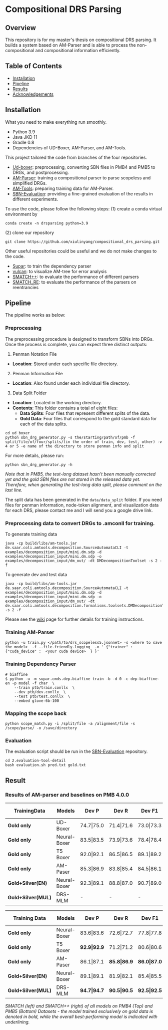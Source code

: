 # Compositional DRS Parsing

## Overview
This repository is for my master's thesis on compositional DRS parsing. It builds a system based on AM-Parser and is able to process the non-compositional and compositional information efficiently. 

## Table of Contents
- [Installation](#installation)
- [Pipeline](#pipeline)
- [Results](#results)
- [Acknowledgements](#acknowledgements)

## Installation
What you need to make everything run smoothly.
* Python 3.9
* Java JKD 11
* Gradle 0.8
* Dependencies of UD-Boxer, AM-Parser, and AM-Tools.


This project tailored the code from branches of the four repositories.

* [Ud-boxer](https://github.com/xiulinyang/ud-boxer/tree/colab): preprocessing, converting SBN files in PMB4 and PMB5 to DRGs, and postprocessing.
* [AM-Parser](https://github.com/xiulinyang/am-parser/tree/unsupervised2020): training a compositional parser to parse scopeless and simplified DRGs.
* [AM-Tools](https://github.com/xiulinyang/am-tools): preparing training data for AM-Parser.
* [SBN-Evaluation](https://github.com/xiulinyang/SBN-evaluation-tool): providing a fine-grained evaluation of the results in different experiments.

To use the code, please follow the following steps:
(1) create a conda virtual environment by 

```
conda create -n drsparsing python=3.9
```

(2) clone our repository
```
git clone https://github.com/xiulinyang/compositional_drs_parsing.git
```

Other useful repositories could be useful and we do not make changes to the code.
* [Supar](https://github.com/yzhangcs/parser): to train the dependency parser
* [vulcan](https://github.com/jgroschwitz/vulcan): to visualize AM-tree for error analysis
* [SMATCH++](https://github.com/flipz357/smatchpp): to evaluate the performance of different parsers
* [SMATCH_RE](https://github.com/mdtux89/amr-evaluation): to evaluate the performance of the parsers on reentrancies

  
## Pipeline
The pipeline works as below:
### Preprocessing
The preprocessing procedure is designed to transform SBNs into DRGs. Once the process is complete, you can expect three distinct outputs:
1. Penman Notation File
- **Location**: Stored under each specific file directory.
2. Penman Information File
- **Location**: Also found under each individual file directory.
3. Data Split Folder
- **Location**: Located in the working directory.
- **Contents**: This folder contains a total of eight files:
  - **Data Splits**: Four files that represent different splits of the data.
  - **Gold Data**: Four files that correspond to the gold standard data for each of the data splits.

```
cd ud_boxer
python sbn_drg_generator.py -s the/starting/path/of/pmb -f split/file/of/four/splits/(in the order of train, dev, test, other) -v 4 or 5 -e name of the directory to store penman info and split
```

For more details, please run:

```
python sbn_drg_generator.py -h
```
_Note that in PMB5, the test-long dataset hasn't been manually corrected yet and the gold SBN files are not stored in the released data yet. Therefore, when generating the test-long data split, please comment on the last line._

The split data has been generated in the ```data/data_split``` folder. If you need files for penman information, node-token alignment, and visualization data for each DRS, please contact me and I will send you a google drive link. 

### Preprocessing data to convert DRGs to .amconll for training.
To generate training data
```
java -cp build/libs/am-tools.jar de.saar.coli.amtools.decomposition.SourceAutomataCLI -t examples/decomposition_input/mini.dm.sdp -d examples/decomposition_input/mini.dm.sdp -o examples/decomposition_input/dm_out/ -dt DMDecompositionToolset -s 2 -f
```
To generate dev and test data

```
java -cp build/libs/am-tools.jar de.saar.coli.amtools.decomposition.SourceAutomataCLI -t examples/decomposition_input/mini.dm.sdp -d examples/decomposition_input/mini.dm.sdp -o examples/decomposition_input/dm_out/ -dt de.saar.coli.amtools.decomposition.formalisms.toolsets.DMDecompositionToolset -s 2 -f
```
   Please see the [wiki](https://github.com/coli-saar/am-parser/wiki/Learning-compositional-structures) page for further details for training instructions.

### Training AM-Parser
   
```
python -u train.py </path/to/drs_scopeless5.jsonnet> -s <where to save the model>  -f --file-friendly-logging  -o ' {"trainer" : {"cuda_device" :  <your cuda device>  } }'
````
### Training Dependency Parser
```
# biaffine
$ python -u -m supar.cmds.dep.biaffine train -b -d 0 -c dep-biaffine-en -p model -f char  \
    --train ptb/train.conllx  \
    --dev ptb/dev.conllx  \
    --test ptb/test.conllx  \
    --embed glove-6b-100
```
### Mapping the scope back
```
python scope_match.py -i /split/file -a /alignment/file -s /scope/parse/ -o /save/directory
```

### Evaluation
The evaluation script should be run in the [SBN-Evaluation](https://github.com/xiulinyang/SBN-evaluation-tool) repository.
```
cd 2.evaluation-tool-detail
bash evaluation.sh pred.txt gold.txt
```

## Result

### Results of AM-parser and baselines on PMB 4.0.0

| **TrainingData** | **Models** | **Dev P** | **Dev R** | **Dev F1** | **Dev Err** | **Test P** | **Test R** | **Test F1** | **Test Err** | **Eval P** | **Eval R** | **Eval F1** | **Eval Err** |
|------------------|------------|----------|----------|-----------|------------|----------|----------|-----------|------------|----------|----------|-----------|------------|
|  **Gold only**       | UD-Boxer   | 74.7\|75.0 | 71.4\|71.6 | 73.0\|73.3 | .2% | 75.4\|75.4 | 71.9\|71.9 | 73.6\|74.0 | **0%** | 74.2\|74.4 | 70.3\|70.4 | 72.2\|72.4 | .4% |
|  **Gold only**        | Neural-Boxer | 83.5\|83.5 | 73.9\|73.6 | 78.4\|78.4 | 8% | 83.9\|84.0 | 75.2\|75.2 | 79.3\|79.3 | 6% | 80.4\|80.5 | 70.3\|70.8 | 75.3\|75.3 | 8% |
|  **Gold only**        | T5 Boxer | 92.0\|92.1 | 86.5\|86.5 | 89.1\|89.2 | 4% | 92.6\|92.6 | 88.3\|88.3 | 90.4\|90.4 | 4% | 91.3\|91.3 | 86.0\|86.0 | 88.6\|88.6 | 4% |
|  **Gold only**        | AM-Paser | 85.3\|86.9 | 83.8\|85.4 | 84.5\|86.1 | **0%** | 85.2\|86.3 | 85.0\|86.1 | 85.1\|86.2 | **0%** | 83.1\|84.4 | 82.7\|84.0 | 82.9\|84.2 | **0%** |
|  **Gold+Silver(EN)**  | Neural-Boxer | 92.3\|89.1 | 88.8\|87.0 | 90.7\|89.0 | 3% | 92.6\|92.5 | 88.8\|88.8 | 90.6\|90.6 | 3% | 91.6\|91.6 | 86.9\|86.9 | 89.2\|89.2 | 4% |
|  **Gold+Silver(MUL)** | DRS-MLM | - | - | - | - | - | - | 94.0 | 0.2% | - | - | - | - |


| **Training Data**         | **Models**      | **Dev P**      | **Dev R**       | **Dev F1**      | **Dev Err** | **Test P**      | **Test R**       | **Test F1**      | **Test Err** | **TestLong P**    | **TestLong R**    | **TestLong F1**   | **TestLong Err** |
|---------------------------|-----------------|----------------|-----------------|-----------------|------------|-----------------|-----------------|-----------------|-------------|-----------------|-----------------|-----------------|------------------|
| **Gold only**             | Neural-Boxer    | 83.6\|83.6     | 72.6\|72.7      | 77.8\|77.8      | 7%         | 82.1\|82.1      | 70.6\|70.6      | 75.9\|76.0      | 9%          | -               | -               | -               | -                |
|   **Gold only**                         | T5 Boxer        | **92.9\|92.9** | 71.2\|71.2      | 80.6\|80.6      | 21%        | **91.9\|91.9**  | 72.6\|72.6      | 81.1\|81.1      | 18%         | **75.6\|76.5**  | 2.5\|2.5        | 4.8\|4.8        | 92%              |
|  **Gold only**                          | AM-Paser        | 86.1\|87.1     | **85.8\|86.9**  | **86.0\|87.0**  | **0%**     | 84.8\|85.7      | **84.6\|85.5**  | **84.7\|85.6**  | **0%**      | 45.0\|50.9      | **38.7\|42.5**  | **41.6\|46.3**  | **3.4%**          |
| **Gold+Silver(EN)**       | Neural-Boxer    | 89.1\|89.1     | 81.9\|82.1      | 85.4\|85.5      | 6%         | 91.1\|91.0      | 79.1\|79.3      | 84.7\|84.7      | 12%         | 60.0\|62.8      | 8.8\|9.3        | 15.4\|16.1      | 79%              |
| **Gold+Silver(MUL)**      | DRS-MLM         | **94.7\|94.7** | **90.5\|90.5**  | **92.5\|92.5**  | 3%         | **94.4\|94.4**  | **88.7\|88.7**  | **91.5\|91.5**  | 4%          | **82.0\|81.9**  | 5.5\|5.7        | 10.2\|10.6      | 82%              |

*SMATCH (left) and SMATCH++ (right) of all models on PMB4 (Top) and PMB5 (Bottom) Datasets - the model trained exclusively on gold data is denoted in bold, while the overall best-performing model is indicated with underlining.*

